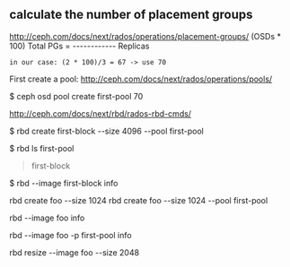 
## calculate the number of placement groups
http://ceph.com/docs/next/rados/operations/placement-groups/
                (OSDs * 100)
  Total PGs = ------------
                Replicas

    in our case: (2 * 100)/3 = 67 -> use 70


First create a pool:
http://ceph.com/docs/next/rados/operations/pools/


   $ ceph osd pool create first-pool 70


http://ceph.com/docs/next/rbd/rados-rbd-cmds/


  $ rbd create first-block --size 4096 --pool first-pool



  $ rbd ls first-pool
  > first-block


  $ rbd --image first-block info



  rbd create foo --size 1024
  rbd create foo --size 1024 --pool first-pool


  rbd --image foo info

  rbd --image foo -p first-pool info



  rbd resize --image foo --size 2048

